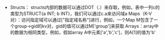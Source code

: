 - Structs： structs内部的数据可以通过DOT（.）来存取，例如，表中一列c的类型为STRUCT{a INT; b INT}，我们可以通过c.a来访问域a
Maps（K-V对）：访问指定域可以通过["指定域名称"]进行，例如，一个Map M包含了一个group->gid的kv对，gid的值可以通过M['group']来获取
Arrays：array中的数据为相同类型，例如，假如array A中元素['a','b','c']，则A[1]的值为'b'
